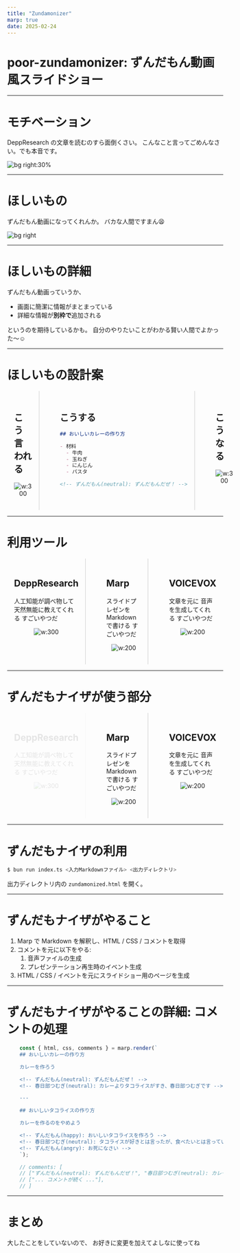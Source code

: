 ```yaml
---
title: "Zundamonizer"
marp: true
date: 2025-02-24
---
```



# poor-zundamonizer: ずんだもん動画風スライドショー

<!-- ずんだもん(neutral): こんにちは。ずんだもんです -->
<!-- ずんだもん(happy): 文章をずんだもないずするツール、プア・ずんだもないざーを紹介します -->
<!-- 春日部つむぎ(thinking): ずんだもないず、って何？ -->

---

# モチベーション

DeppResearch の文章を読むのすら面倒くさい。
こんなこと言ってごめんなさい。でも本音です。

![bg right:30%](./images/very-long-ai-research.png)

<!-- ずんだもん(thinking): 最近、ディープリサーチなどのAIツールのおかげでまとまった情報にアクセスしやすくなっていますが、もうぶっちゃけ文章読むの面倒くさいっス -->
<!-- 春日部つむぎ(neutral): 堕落するのって簡単だね -->

---

# ほしいもの

ずんだもん動画になってくれんか。
バカな人間ですまん😫

![bg right](./images/zundamonizer.png)

<!-- ずんだもん(thinking): なので文章をずんだもん動画化、ずんだもないず、して大量の情報をさばきたい -->
<!-- 春日部つむぎ(happy): フォアグラの強制給餌みたいだね -->

---

# ほしいもの詳細

ずんだもん動画っていうか、

- 画面に簡潔に情報がまとまっている
- 詳細な情報が**別枠で**追加される

というのを期待しているかも。
自分のやりたいことがわかる賢い人間でよかった〜☺️

<!-- ずんだもん(happy): 持ち前の賢さで問題を単純化すると、スライドにキャラクターのお芝居を埋め込みたい、ということになるのだ -->
<!-- 春日部つむぎ(neutral): 賢い人間には必要なさそうな冗長化だよ -->

---

# ほしいもの設計案

<div style="display: grid; grid-template-columns: 1fr 1fr 1fr; gap: 2rem; border-radius: 8px;">

<div style="padding: 1rem; border-right: 1px solid #ccc;">

## こう言われる

<div style="text-align: center;">

![w:300](./images/very-long-ai-research.png)

</div>

</div>

<div style="padding: 1rem; border-right: 1px solid #ccc;">

## こうする

```markdown
## おいしいカレーの作り方

- 材料
  - 牛肉
  - 玉ねぎ
  - にんじん
  - パスタ

<!-- ずんだもん(neutral): ずんだもんだぜ！ -->
```

</div>

<div style="padding: 1rem;">

## こうなる

<div style="text-align: center;">

![w:300](./images/zundamonizer.png)

</div>

</div>
</div>

<!-- ずんだもん(neutral): して、期待としては、 AIがワーって言ってきた文章をスライドにし、それをナレーション付きで眺めたい -->

---

# 利用ツール

<div style="display: grid; grid-template-columns: 1fr 1fr 1fr; gap: 2rem; border-radius: 8px;">

<div style="padding: 1rem; border-right: 1px solid #ccc;">

## DeppResearch

人工知能が調べ物して
天然無能に教えてくれる
すごいやつだ

<div style="text-align: center;">

![w:300](./images/openai_logo.webp)

</div>

</div>

<div style="padding: 1rem; border-right: 1px solid #ccc;">

## Marp

スライドプレゼンを
Markdown で書ける
すごいやつだ

<div style="text-align: center;">

![w:200](./images/marp_logo.png)

</div>

</div>

<div style="padding: 1rem;">

## VOICEVOX

文章を元に
音声を生成してくれる
すごいやつだ

<div style="text-align: center;">

![w:200](./images/voicevox_icon.png)

</div>

</div>

</div>

<!-- ずんだもん(neutral): AIにたくさん文章を書かせたり、文章をスライドや音声にしたりする部分は、すごいツールがやってくれるんで、それらをうまく繋ぎ合わせていくのだ -->
<!-- 春日部つむぎ(angry): つまり創造性は発揮しないってことですか？ -->
<!-- ずんだもん(sad): お死になさい -->

---

# ずんだもナイザが使う部分

<div style="display: grid; grid-template-columns: 1fr 1fr 1fr; gap: 2rem; border-radius: 8px;">

<div style="padding: 1rem; border-right: 1px solid #ccc; opacity: 0.1;">

## DeppResearch

人工知能が調べ物して
天然無能に教えてくれる
すごいやつだ

<div style="text-align: center;">

![w:300](./images/openai_logo.webp)

</div>

</div>

<div style="padding: 1rem; border-right: 1px solid #ccc;">

## Marp

スライドプレゼンを
Markdown で書ける
すごいやつだ

<div style="text-align: center;">

![w:200](./images/marp_logo.png)

</div>

</div>

<div style="padding: 1rem;">

## VOICEVOX

文章を元に
音声を生成してくれる
すごいやつだ

<div style="text-align: center;">

![w:200](./images/voicevox_icon.png)

</div>

</div>

</div>

<!-- ずんだもん(neutral): ずんだもないざーでは、特にスライド・音声部分の繋ぎ合わせに焦点を当てておる -->
<!-- 春日部つむぎ(angry): さらに創造性を減らすおつもりか -->
<!-- ずんだもん(thinking): お静かに -->

---

# ずんだもナイザの利用

```sh
$ bun run index.ts <入力Markdownファイル> <出力ディレクトリ>
```

出力ディレクトリ内の `zundamonized.html` を開く。

<!-- ずんだもん(neutral): 利用時は、マークダウンファイルと出力先ディレクトリを指定する -->
<!-- 春日部つむぎ(thinking): 出力先はディレクトリなんだ -->

---

# ずんだもナイザがやること

1. Marp で Markdown を解釈し、HTML / CSS / コメントを取得
2. コメントを元に以下をやる:
   1. 音声ファイルの生成
   2. プレゼンテーション再生時のイベント生成
3. HTML / CSS / イベントを元にスライドショー用のページを生成

<!-- ずんだもん(neutral): 指定されたディレクトリの中に、スライドショー用のページとそのアセットを吐き出すという作りになっておる -->
<!-- 春日部つむぎ(happy): 取り回し重視、ですか -->
<!-- ずんだもん(thinking): なんか含みある？ -->

---

# ずんだもナイザがやることの詳細: コメントの処理


<!-- fit  -->
```typescript
    const { html, css, comments } = marp.render(`
    ## おいしいカレーの作り方

    カレーを作ろう

    <!-- ずんだもん(neutral): ずんだもんだぜ！ -->
    <!-- 春日部つむぎ(neutral): カレーよりタコライスがすき、春日部つむぎです -->

    ---

    ## おいしいタコライスの作り方

    カレーを作るのをやめよう

    <!-- ずんだもん(happy): おいしいタコライスを作ろう -->
    <!-- 春日部つむぎ(neutral): タコライスが好きとは言ったが、食べたいとは言っていない -->
    <!-- ずんだもん(angry): お死になさい -->
    `);

    // comments: [
    // ["ずんだもん(neutral): ずんだもんだぜ！", "春日部つむぎ(neutral): カレーよりタコライスがすき、春日部つむぎです"],
    // ["... コメントが続く ..."],
    // ]
```


<!-- ずんだもん(neutral): 具体的な処理としては、マジでマープが返すコメントを元に色々やってるだけなのだ -->
<!-- 春日部つむぎ(happy): オーマイガー、このコードつまんなすぎるよ -->
<!-- ずんだもん(sad): それは本当にそう -->

---

# まとめ

大したことをしていないので、
お好きに変更を加えてよしなに使ってね

<!-- ずんだもん(neutral): 良い面に目を向けると、拡張・カスタマイズが簡単という話はあるのだ-->
<!-- 春日部つむぎ(happy): 私が最強版を作って本家本元を名乗ろうと思うよ。お楽しみに -->
<!-- ずんだもん(thinking): お死になさい。それではみなさん、さようなら -->
